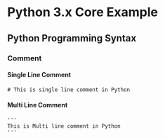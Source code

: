 # Python 3.x Core Example



## Python Programming Syntax

### Comment
#### Single Line Comment
```
# This is single line comment in Python
```
#### Multi Line Comment
```
'''
This is Multi line comment in Python
'''
```